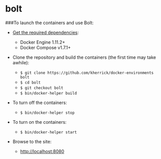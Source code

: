 bolt
=========

###To launch the containers and use Bolt:

* [Get the required dependencies](https://www.docker.com/products/docker):
  - Docker Engine 1.11.2+
  - Docker Compose v1.7.1+

* Clone the repository and build the containers (the first time may take awhile):
  - `$ git clone https://github.com/kherrick/docker-environments bolt`
  - `$ cd bolt`
  - `$ git checkout bolt`
  - `$ bin/docker-helper build`

* To turn off the containers:
  - `$ bin/docker-helper stop`

* To turn on the containers:
  - `$ bin/docker-helper start`

* Browse to the site:
  - [http://localhost:8080](http://localhost:8080)
